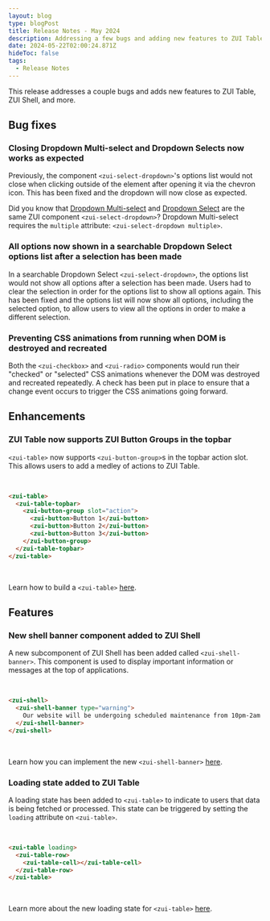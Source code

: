 ```yaml
---
layout: blog
type: blogPost
title: Release Notes - May 2024
description: Addressing a few bugs and adding new features to ZUI Table, ZUI Shell, and more.
date: 2024-05-22T02:00:24.871Z
hideToc: false
tags:
  - Release Notes
---
```

This release addresses a couple bugs and adds new features to ZUI Table, ZUI Shell, and more.

<docs-spacer></docs-spacer>

## Bug fixes

### Closing Dropdown Multi-select and Dropdown Selects now works as expected

Previously, the component `<zui-select-dropdown>`'s options list would not close when clicking outside of the element after opening it via the chevron icon. This has been fixed and the dropdown will now close as expected.

<docs-note>Did you know that [Dropdown Multi-select](/design-system/components/dropdown-multi-selects/) and [Dropdown Select](/design-system/components/dropdown-selects/) are the same ZUI component `<zui-select-dropdown>`? Dropdown Multi-select requires the `multiple` attribute: `<zui-select-dropdown multiple>`.</docs-note>

<docs-spacer size="small"></docs-spacer>

### All options now shown in a searchable Dropdown Select options list after a selection has been made

In a searchable Dropdown Select `<zui-select-dropdown>`, the options list would not show all options after a selection has been made. Users had to clear the selection in order for the options list to show all options again. This has been fixed and the options list will now show all options, including the selected option, to allow users to view all the options in order to make a different selection.

<docs-spacer size="small"></docs-spacer>

### Preventing CSS animations from running when DOM is destroyed and recreated

Both the `<zui-checkbox>` and `<zui-radio>` components would run their "checked" or "selected" CSS animations whenever the DOM was destroyed and recreated repeatedly. A check has been put in place to ensure that a change event occurs to trigger the CSS animations going forward.

<docs-spacer></docs-spacer>

## Enhancements

### ZUI Table now supports ZUI Button Groups in the topbar

`<zui-table>` now supports `<zui-button-group>`s in the topbar action slot. This allows users to add a medley of actions to ZUI Table.

<br>

```html
<zui-table>
  <zui-table-topbar>
    <zui-button-group slot="action">
      <zui-button>Button 1</zui-button>
      <zui-button>Button 2</zui-button>
      <zui-button>Button 3</zui-button>
    </zui-button-group>
  </zui-table-topbar>
</zui-table>
```

<br>

Learn how to build a `<zui-table>` [here](/design-system/components/tables/).

<docs-spacer></docs-spacer>

## Features

### New shell banner component added to ZUI Shell

A new subcomponent of ZUI Shell has been added called `<zui-shell-banner>`. This component is used to display important information or messages at the top of applications.

<br>

```html
<zui-shell>
  <zui-shell-banner type="warning">
    Our website will be undergoing scheduled maintenance from 10pm-2am EST.
  </zui-shell-banner>
</zui-shell>
```

<br>

Learn how you can implement the new `<zui-shell-banner>` [here](/design-system/components/shell/).

<docs-spacer size="small"></docs-spacer>

### Loading state added to ZUI Table

A loading state has been added to `<zui-table>` to indicate to users that data is being fetched or processed. This state can be triggered by setting the `loading` attribute on `<zui-table>`.

<br>

```html
<zui-table loading>
  <zui-table-row>
    <zui-table-cell></zui-table-cell>
  </zui-table-row>
</zui-table>
```

<br>

Learn more about the new loading state for `<zui-table>` [here](/design-system/components/tables/).